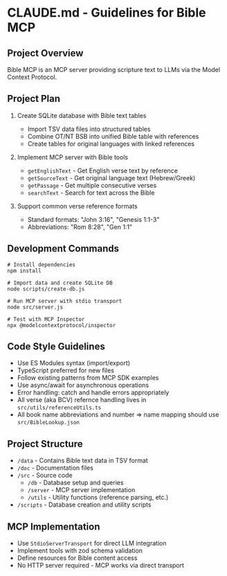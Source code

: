 # CLAUDE.md - Guidelines for Bible MCP

## Project Overview

Bible MCP is an MCP server providing scripture text to LLMs via the Model Context Protocol.

## Project Plan

1. Create SQLite database with Bible text tables

   - Import TSV data files into structured tables
   - Combine OT/NT BSB into unified Bible table with references
   - Create tables for original languages with linked references

2. Implement MCP server with Bible tools

   - `getEnglishText` - Get English verse text by reference
   - `getSourceText` - Get original language text (Hebrew/Greek)
   - `getPassage` - Get multiple consecutive verses
   - `searchText` - Search for text across the Bible

3. Support common verse reference formats
   - Standard formats: "John 3:16", "Genesis 1:1-3"
   - Abbreviations: "Rom 8:28", "Gen 1:1"

## Development Commands

```
# Install dependencies
npm install

# Import data and create SQLite DB
node scripts/create-db.js

# Run MCP server with stdio transport
node src/server.js

# Test with MCP Inspector
npx @modelcontextprotocol/inspector
```

## Code Style Guidelines

- Use ES Modules syntax (import/export)
- TypeScript preferred for new files
- Follow existing patterns from MCP SDK examples
- Use async/await for asynchronous operations
- Error handling: catch and handle errors appropriately
- All verse (aka BCV) refernce handling lives in `src/utils/referenceUtils.ts`
- All book name abbreviations and number => name mapping should use `src/BibleLookup.json`

## Project Structure

- `/data` - Contains Bible text data in TSV format
- `/doc` - Documentation files
- `/src` - Source code
  - `/db` - Database setup and queries
  - `/server` - MCP server implementation
  - `/utils` - Utility functions (reference parsing, etc.)
- `/scripts` - Database creation and utility scripts

## MCP Implementation

- Use `StdioServerTransport` for direct LLM integration
- Implement tools with zod schema validation
- Define resources for Bible content access
- No HTTP server required - MCP works via direct transport
